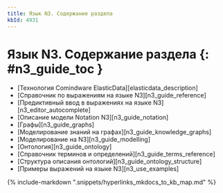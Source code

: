 ```yaml
---
title: Язык N3. Содержание раздела
kbId: 4931
---
```


# Язык N3. Содержание раздела {: #n3_guide_toc }

<div class="relatedTopics" markdown="block">

- [Технология Comindware ElasticData][elasticdata_description]
- [Справочник по выражениям на языке N3][n3_guide_reference]
- [Предиктивный ввод в выражениях на языке N3][n3_editor_autocomplete]
- [Описание модели Notation N3][n3_guide_notation]
- [Графы][n3_guide_graphs]
- [Моделирование знаний на графах][n3_guide_knowledge_graphs]
- [Моделирование на N3][n3_guide_modelling]
- [Онтология][n3_guide_ontology]
- [Справочник терминов и определений][n3_guide_terms_reference]
- [Структура описания онтологий][n3_guide_ontology_structure]
- [Примеры выражений на языке N3][n3_use_examples]

</div>

{% include-markdown ".snippets/hyperlinks_mkdocs_to_kb_map.md" %}
